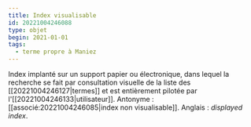 ```yaml
---
title: Index visualisable
id: 20221004246088
type: objet
begin: 2021-01-01
tags:
  - terme propre à Maniez
---
```


Index implanté sur un support papier ou électronique, dans lequel la recherche se fait par consultation visuelle de la liste des [[20221004246127|termes]] et est entièrement pilotée par l'[[20221004246133|utilisateur]]. Antonyme : [[associé:20221004246085|index non visualisable]]. Anglais : *displayed index*.